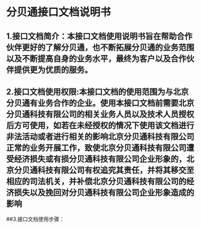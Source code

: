 # 分贝通接口文档说明书
## 1.接口文档简介：本接口文档使用说明书旨在帮助合作伙伴更好的了解分贝通，也不断拓展分贝通的业务范围以及不断提高自身的业务水平，最终为客户以及合作伙伴提供更为优质的服务。
## 2.接口文档使用权限:本接口文档的使用范围为与北京分贝通有业务合作的企业。使用本接口文档前需要北京分贝通科技有限公司的相关业务人员以及技术人员授权后方可使用，如若在未经授权的情况下使用该文档进行非法活动或者进行相关的影响北京分贝通科技有限公司正常的业务开展工作，致使北京分贝通科技有限公司遭受经济损失或有损分贝通科技有限公司企业形象的，北京分贝通科技有限公司有权追究其责任，并将其移交至相应的司法机关，并补偿北京分贝通科技有限公司的经济损失以及挽回对分贝通科技有限公司企业形象造成的影响
##3.接口文档使用步骤：

